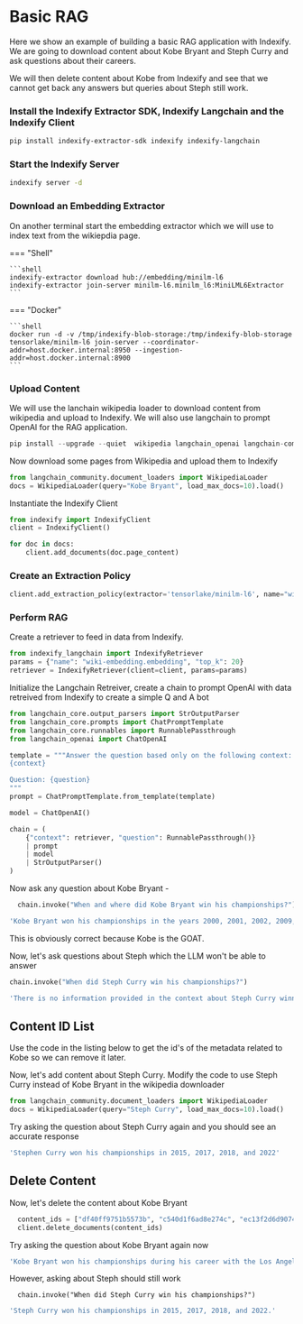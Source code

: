 # Basic RAG

Here we show an example of building a basic RAG application with Indexify. We are going to download content about Kobe Bryant and Steph Curry and ask questions about their careers. 

We will then delete content about Kobe from Indexify and see that we cannot get back any answers but queries about Steph still work.

### Install the Indexify Extractor SDK, Indexify Langchain and the Indexify Client
```bash
pip install indexify-extractor-sdk indexify indexify-langchain
```

### Start the Indexify Server
```bash
indexify server -d
```

### Download an Embedding Extractor
On another terminal start the embedding extractor which we will use to index text from the wikiepdia page.

=== "Shell"

    ```shell
    indexify-extractor download hub://embedding/minilm-l6
    indexify-extractor join-server minilm-l6.minilm_l6:MiniLML6Extractor
    ```
=== "Docker"

    ```shell
    docker run -d -v /tmp/indexify-blob-storage:/tmp/indexify-blob-storage tensorlake/minilm-l6 join-server --coordinator-addr=host.docker.internal:8950 --ingestion-addr=host.docker.internal:8900
    ```


### Upload Content
We will use the lanchain wikipedia loader to download content from wikipedia and upload to Indexify. We will also use langchain to prompt OpenAI for the RAG application.

```python
pip install --upgrade --quiet  wikipedia langchain_openai langchain-community
```

Now download some pages from Wikipedia and upload them to Indexify
```python
from langchain_community.document_loaders import WikipediaLoader
docs = WikipediaLoader(query="Kobe Bryant", load_max_docs=10).load()
```

Instantiate the Indexify Client 
```python
from indexify import IndexifyClient
client = IndexifyClient()
```

```python
for doc in docs:
    client.add_documents(doc.page_content)
```

### Create an Extraction Policy 
```python
client.add_extraction_policy(extractor='tensorlake/minilm-l6', name="wiki-embedding")
```

### Perform RAG

Create a retriever to feed in data from Indexify. 

```python
from indexify_langchain import IndexifyRetriever
params = {"name": "wiki-embedding.embedding", "top_k": 20}
retriever = IndexifyRetriever(client=client, params=params)
```

Initialize the Langchain Retreiver, create a chain to prompt OpenAI with data retreived from Indexify to create a simple Q and A bot
```python
from langchain_core.output_parsers import StrOutputParser
from langchain_core.prompts import ChatPromptTemplate
from langchain_core.runnables import RunnablePassthrough
from langchain_openai import ChatOpenAI
```

```python
template = """Answer the question based only on the following context:
{context}

Question: {question}
"""
prompt = ChatPromptTemplate.from_template(template)

model = ChatOpenAI()

chain = (
    {"context": retriever, "question": RunnablePassthrough()}
    | prompt
    | model
    | StrOutputParser()
)
```
Now ask any question about Kobe Bryant -
```python
  chain.invoke("When and where did Kobe Bryant win his championships?")
```

```bash
'Kobe Bryant won his championships in the years 2000, 2001, 2002, 2009, and 2010.'
```

This is obviously correct because Kobe is the GOAT.

Now, let's ask questions about Steph which the LLM won't be able to answer

```python
chain.invoke("When did Steph Curry win his championships?")
```

```bash
'There is no information provided in the context about Steph Curry winning championships. The context primarily focuses on Kobe Bryant and his career in basketball'
```

##  Content ID List
Use the code in the listing below to get the id's of the metadata related to Kobe so we can remove it later.

Now, let's add content about Steph Curry. Modify the code to use Steph Curry instead of Kobe Bryant in the wikipedia downloader

```python
from langchain_community.document_loaders import WikipediaLoader
docs = WikipediaLoader(query="Steph Curry", load_max_docs=10).load()
```

Try asking the question about Steph Curry again and you should see an accurate response

```bash
'Stephen Curry won his championships in 2015, 2017, 2018, and 2022'
```
##  Delete Content

Now, let's delete the content about Kobe Bryant

```python
  content_ids = ["df40ff9751b5573b", "c540d1f6ad8e274c", "ec13f2d6d907420e"] #  these are sample content ids, replace with your own
  client.delete_documents(content_ids)
```

Try asking the question about Kobe Bryant again now

```bash
'Kobe Bryant won his championships during his career with the Los Angeles Lakers, not in any of the provided context.'
```

However, asking about Steph should still work

```python3
  chain.invoke("When did Steph Curry win his championships?")
```

```bash
'Steph Curry won his championships in 2015, 2017, 2018, and 2022.'
```